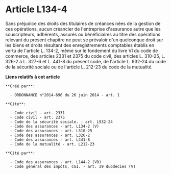 # Article L134-4

Sans préjudice des droits des titulaires de créances nées de la gestion de ces opérations, aucun créancier de l'entreprise
d'assurance autre que les souscripteurs, adhérents, assurés ou bénéficiaires au titre des opérations relevant du présent
chapitre ne peut se prévaloir d'un quelconque droit sur les biens et droits résultant des enregistrements comptables établis
en vertu de l'article L. 134-2, même sur le fondement du livre VI du code de commerce, des articles 2331 et 2375 du code
civil, des articles L. 310-25, L. 326-2 à L. 327-6 et L. 441-8 du présent code, de l'article L. 932-24 du code de la sécurité
sociale ou de l'article L. 212-23 du code de la mutualité.

**Liens relatifs à cet article**

	**Créé par**:

	  - ORDONNANCE n°2014-696 du 26 juin 2014 - art. 1

	**Cite**:

	  - Code civil - art. 2331
	  - Code civil - art. 2375
	  - Code de la sécurité sociale. - art. L932-24
	  - Code des assurances - art. L134-2 (V)
	  - Code des assurances - art. L310-25
	  - Code des assurances - art. L326-2
	  - Code des assurances - art. L441-8
	  - Code de la mutualité - art. L212-23

	**Cité par**:

	  - Code des assurances - art. L144-2 (VD)
	  - Code général des impôts, CGI. - art. 39 duodecies (V)
